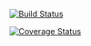 [![Build Status](https://travis-ci.org/malikwagih/cs207test.svg?branch=master)](https://travis-ci.org/malikwagih/cs207test.svg?branch=master)

[![Coverage Status](https://codecov.io/gh/malikwagih/cs207test/branch/master/graph/badge.svg)](https://codecov.io/gh/malikwagih/cs207test)
